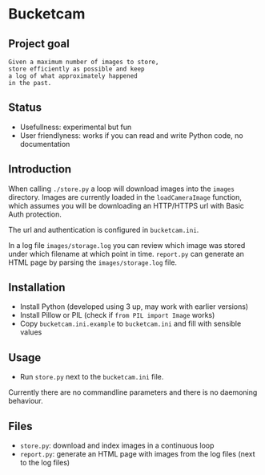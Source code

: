 Bucketcam
=========
Project goal
------------

    Given a maximum number of images to store,
    store efficiently as possible and keep
    a log of what approximately happened
    in the past.

Status
------
 - Usefullness: experimental but fun
 - User friendlyness: works if you can read and write Python code, no documentation

Introduction
------------
When calling `./store.py` a loop will download images into the `images` directory.
Images are currently loaded in the `loadCameraImage` function, which assumes
you will be downloading an HTTP/HTTPS url with Basic Auth protection.

The url and authentication is configured in `bucketcam.ini`.

In a log file `images/storage.log` you can review which image was stored under which filename
at which point in time. `report.py` can generate an HTML page by parsing the `images/storage.log`
file.

Installation
------------
 - Install Python (developed using 3 up, may work with earlier versions)
 - Install Pillow or PIL (check if `from PIL import Image` works)
 - Copy `bucketcam.ini.example` to `bucketcam.ini` and fill with sensible values

Usage
-----
 - Run `store.py` next to the `bucketcam.ini` file.

Currently there are no commandline parameters and there is no daemoning behaviour.

Files
-----

 - `store.py`: download and index images in a continuous loop
 - `report.py`: generate an HTML page with images from the log files (next to the log files)